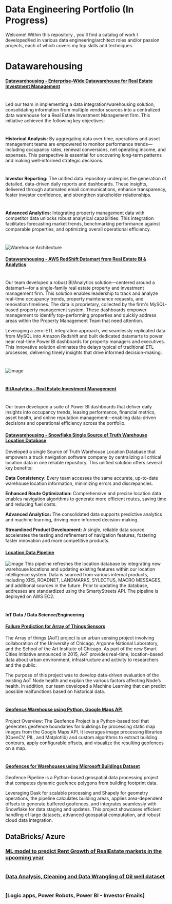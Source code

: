 # Data Engineering Portfolio   (In Progress)

Welcome! Within this repository , you'll find a catalog of work I developed/led in various data engineering/architect roles and/or passion projects, each of which covers my top skills and techniques.

#
# Datawarehousing

#### [Datawarehousing - Enterprise-Wide Datawarehouse for Real Estate Investment Management]()
#
Led our team in implementing a data integration/warehousing solution, consolidating information from multiple vendor sources into a centralized data warehouse for a Real Estate Investment Management firm. 
This initiative achieved the following key objectives:
#
**Historical Analysis:**
By aggregating data over time, operations and asset management teams are empowered to monitor performance trends—including occupancy rates, renewal conversions, net operating income, and expenses. This perspective is essential for uncovering long-term patterns and making well-informed strategic decisions.
#
**Investor Reporting:**
The unified data repository underpins the generation of detailed, data-driven daily reports and dashboards. These insights, delivered through automated email communications, enhance transparency, foster investor confidence, and strengthen stakeholder relationships.
#
**Advanced Analytics:**
Integrating property management data with competitor data unlocks robust analytical capabilities. This integration facilitates  forecasting market trends, benchmarking performance against comparable properties, and optimizing overall operational efficiency.
#
![Warehouse Architecture](https://github.com/user-attachments/assets/7bef0340-44de-4dc1-a0d2-462b13b82e1e)

#### [Datawarehousing - AWS RedShift Datamart from Real Estate BI & Analytics]()
#
Our team developed a robust BI/Analytics solution—centered around a datamart—for a single-family real estate property and investment management firm. This solution enables leadership to track and analyze real-time occupancy trends, property maintenance requests, and renovation timelines. The data is proprietary, collected by the firm's MySQL-based property management system. These dashboards empower management to identify top-performing properties and quickly address areas within the Property Management Team that need attention.

Leveraging a zero-ETL integration approach, we seamlessly replicated data from MySQL into Amazon Redshift and built dedicated datamarts to power near real-time Power BI dashboards for property managers and executives. This innovative solution eliminates the delays typical of traditional ETL processes, delivering timely insights that drive informed decision-making.
#
![image](https://github.com/user-attachments/assets/e98311d4-7fe5-4645-971d-bff99d52cc60)
#
#### [BI/Analytics - Real Estate Investment Management](https://github.com/mspolisetti/Analytics)
#
Our team developed a suite of Power BI dashboards that deliver daily insights into occupancy trends, leasing performance, financial metrics, asset health, and online reputation management—enabling data-driven decisions and operational efficiency across the portfolio.


#### [Datawarehousing - Snowflake Single Source of Truth Warehouse Location Database]()

Developed a single Source of Truth Warehouse Location Database that empowers a truck navigation software company by centralizing all critical location data in one reliable repository. This unified solution offers several key benefits:

**Data Consistency:** Every team accesses the same accurate, up-to-date warehouse location information, minimizing errors and discrepancies.

**Enhanced Route Optimization:** Comprehensive and precise location data enables navigation algorithms to generate more efficient routes, saving time and reducing fuel costs.

**Advanced Analytics:** The consolidated data supports predictive analytics and machine learning, driving more informed decision-making.

**Streamlined Product Development:** A single, reliable data source accelerates the testing and refinement of navigation features, fostering faster innovation and more competitive products.

#### [Location Data Pipeline]()
![image](https://github.com/user-attachments/assets/f6091d6e-56f5-47b6-952c-6d07747111c6)
This pipeline refreshes the location database by integrating new warehouse locations and updating existing features within our location intelligence system. Data is sourced from various internal products, including XRS, ROADNET, LANDMARKS, SYLECTUS, MACRO MESSAGES, and additional sources in the future. Prior to updating the database, addresses are standardized using the SmartyStreets API. The pipeline is deployed on AWS EC2.

# 
#### IoT Data / Data Science/Engineering

#### [Failure Prediction for Array of Things Sensors](https://github.com/mspolisetti/AoTNodeHealthAnalysis)
The Array of things (AoT) project is an urban sensing project involving collaboration of the University of Chicago, Argonne National Laboratory, and the School of the Art Institute of Chicago. As part of the new Smart Cities Initiative announced in 2015, AoT provides real-time, location-based data about urban environment, infrastructure and activity to researchers and the public. 

The purpose of this project was to develop data-driven evaluation of the existing AoT Node health and explain the various factors affecting Node’s health.  In addition, our team developed a Machine Learning that can predict possible malfunctions based on historical data. 

#
#### [Geofence Warehouse using Python, Google Maps API](https://github.com/mspolisetti/geofence)
Project Overview:
The Geofence Project is a Python-based tool that generates geofence boundaries for buildings by processing static map images from the Google Maps API. It leverages image processing libraries (OpenCV, PIL, and Matplotlib) and custom algorithms to extract building contours, apply configurable offsets, and visualize the resulting geofences on a map.
#
#### [Geofences for Warehouses using Microsoft Buildings Dataset](https://github.com/mspolisetti/build_geofences)
Geofence Pipeline is a Python-based geospatial data processing project that computes dynamic geofence polygons from building footprint data.

Leveraging Dask for scalable processing and Shapely for geometry operations, the pipeline calculates building areas, applies area-dependent offsets to generate buffered geofences, and integrates seamlessly with Snowflake for data staging and updates. This project showcases efficient handling of large datasets, advanced geospatial computation, and robust cloud data integration.


## DataBricks/ Azure
### [ML model to predict Rent Growth of RealEstate markets in the upcoming year]()

#
### [Data Analysis, Cleaning and Data Wrangling of Oil well dataset]()

#
### [Logic apps, Power Robots, Power BI - Investor Emails]

